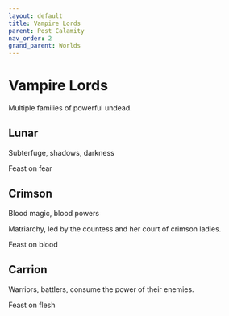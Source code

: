 ```yaml
---
layout: default
title: Vampire Lords
parent: Post Calamity
nav_order: 2
grand_parent: Worlds
---
```


# Vampire Lords

Multiple families of powerful undead.

## Lunar
Subterfuge, shadows, darkness

Feast on fear
## Crimson
Blood magic, blood powers

Matriarchy, led by the countess and her court of crimson ladies.

Feast on blood
## Carrion
Warriors, battlers, consume the power of their enemies.

Feast on flesh